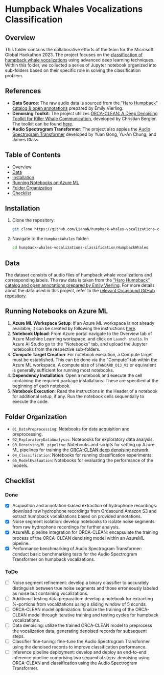# Humpback Whales Vocalizations Classification

## Overview

This folder contains the collaborative efforts of the team for the Microsoft Global Hackathon 2023. The project focuses on the [classification of humpback whale vocalizations](https://www.orcasound.net/portfolio/humpback-catalogue/) using advanced deep learning techniques. Within this folder, we collected a series of Jupyter notebook organized into sub-folders based on their specific role in solving the classification problem.

## References
- **Data Source**: The raw audio data is sourced from the ["Haro Humpback" catalog & open annotations](s3://acoustic-sandbox/humpbacks/Emily-Vierling-Orcasound-data/Em_HW_Processed/) prepared by Emily Vierling.
- **Denoising Toolkit**: The project utilizes [ORCA-CLEAN: A Deep Denoising Toolkit for Killer Whale Communication](https://www.isca-speech.org/archive/interspeech_2020/bergler20_interspeech.html), developed by Christian Bergler. The toolkit can be found [here](https://github.com/ChristianBergler/ORCA-CLEAN).
- **Audio Spectrogram Transformer**: The project also appies the [Audio Spectrogram Transformer](https://github.com/YuanGongND/ast) developed by Yuan Gong, Yu-An Chung, and James Glass.

## Table of Contents

- [Overview](#overview)
- [Data](#data)
- [Installation](#installation)
- [Running Notebooks on Azure ML](#running-notebooks-on-azure-ml)
- [Folder Organization](#folder-organization)
- [Checklist](#checklist)

## Installation

1. Clone the repository:
    ```bash
    git clone https://github.com/LianaN/humpback-whales-vocalizations-classification.git
    ```
2. Navigate to the `HumpbackWhales` folder:
    ```bash
    cd humpback-whales-vocalizations-classification/HumpbackWhales
    ```

## Data

The dataset consists of audio files of humpback whale vocalizations and corresponding labels. The raw data is taken from the ["Haro Humpback" catalog and open annotations prepared by Emily Vierling](https://github.com/orcasound/orcadata/wiki/Other-training-data:-humpback-whales). For more details about the data used in this project, refer to the [relevant Orcasound GitHub repository](https://github.com/orcasound/orcadata/wiki/Other-training-data:-humpback-whales).


## Running Notebooks on Azure ML

1. **Azure ML Workspace Setup**: If an Azure ML workspace is not already available, it can be created by following the instructions [here](https://learn.microsoft.com/en-us/training/modules/create-workspace-resources-getting-started-azure-machine-learning/5-create-azure-machine-learning-workspace).
2. **Notebook Upload**: From Azure portal navigate to the Overview tab of Azure Machine Learning workspace, and click on `Launch studio`. In Azure AI Studio go to the "Notebooks" tab, and upload the Jupyter notebooks from the respective sub-folders.
3. **Compute Target Creation**: For notebook execution, a Compute target must be established. This can be done via the "Compute" tab within the Azure ML workspace. A compute size of `STANDARD_D13_V2` or equivalent is generally sufficient for running most notebooks.
4. **Dependency Installation**: Open a notebook and execute the cell containing the required package installations. These are specified at the beginning of each notebook.
5. **Notebook Execution**: Read the instructions in the Header of a notebook for additional setup, if any. Run the notebook cells sequentially to execute the code.


## Folder Organization

- `01_DataPreprocessing`: Notebooks for data acquisition and preprocessing.
- `02_ExploratoryDataAnalysis`: Notebooks for exploratory data analysis.
- `03_Denoising/ML_pipeline`: Notebooks and scripts for setting up Azure ML pipelines for training the [ORCA-CLEAN deep denoising network](https://github.com/ChristianBergler/ORCA-CLEAN).
- `04_Classification`: Notebooks for running classification experiments.
- `05_ModelEvaluation`: Notebooks for evaluating the performance of the models.

## Checklist

### Done
- [x] Acquisition and annotation-based extraction of hydrophone recordings: download raw hydrophone recordings from Orcasound Amazon S3 and extract humpback vocalizations based on provided annotations.
- [x] Noise segment isolation: develop notebooks to isolate noise segments from raw hydrophone recordings for further analysis.
- [x] AzureML pipeline integration for ORCA-CLEAN: encapsulate the training process of the ORCA-CLEAN denoising model within an AzureML pipeline.
- [x] Performance benchmarking of Audio Spectrogram Transformer: conduct basic benchmarking tests for the Audio Spectrogram Transformer on humpback vocalizations.

### ToDo
- [ ] Noise segment refinement: develop a binary classifier to accurately distinguish between true noise segments and those erroneously labeled as noise but containing vocalizations.
- [ ] Additional testing data preparation: develop a notebook for extracting %-portions from vocalizations using a sliding window of 5 sconds.
- [ ] ORCA-CLEAN model optimization: finalize the training of the ORCA-CLEAN model through iterative training and testing cycles for humpback vocalizations.
- [ ] Data denoising: utilize the trained ORCA-CLEAN model to preprocess the vocalization data, generating denoised records for subsequent steps.
- [ ] Classifier fine-tuning: fine-tune the Audio Spectrogram Transformer using the denoised records to improve classification performance.
- [ ] Inference pipeline deployment: develop and deploy an end-to-end inference pipeline comprising two sequential steps: denoising using ORCA-CLEAN and classification using the Audio Spectrogram Transformer.